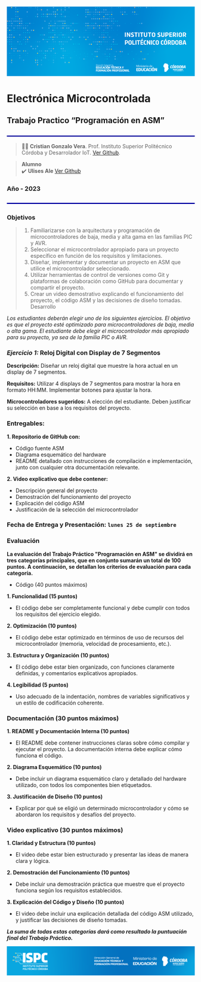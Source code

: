 ![logo](/Desarrollo/assets/BannerElect.png)

# Electrónica Microcontrolada

## Trabajo Practico “Programación en ASM”

![line](/Desarrollo/assets/line.png)
>👨‍🏫 **Cristian Gonzalo Vera**. Prof. Instituto Superior Politécnico Córdoba y Desarrolador IoT. [Ver Github](https://github.com/Gona79).

> **Alumno**  
✔️ **Ulises Ale**  [Ver Github](https://github.com/ulisesaale)  
 
### Año - **2023**
![line](/Desarrollo/assets/line.png)

### **Objetivos**

>1. Familiarizarse con la arquitectura y programación de microcontroladores de
baja, media y alta gama en las familias PIC y AVR.
>2. Seleccionar el microcontrolador apropiado para un proyecto específico en
función de los requisitos y limitaciones.
>3. Diseñar, implementar y documentar un proyecto en ASM que utilice el
microcontrolador seleccionado.
>4. Utilizar herramientas de control de versiones como Git y plataformas de
colaboración como GitHub para documentar y compartir el proyecto.
>5. Crear un video demostrativo explicando el funcionamiento del proyecto, el
código ASM y las decisiones de diseño tomadas.
Desarrollo


*Los estudiantes deberán elegir uno de los siguientes ejercicios. El objetivo es que
el proyecto esté optimizado para microcontroladores de baja, media o alta gama.
El estudiante debe elegir el microcontrolador más apropiado para su proyecto, ya
sea de la familia PIC o AVR.*


### ***Ejercicio 1:*** Reloj Digital con Display de 7 Segmentos

**Descripción:** Diseñar un reloj digital que muestre la hora actual en un
display de 7 segmentos.

**Requisitos:** Utilizar 4 displays de 7 segmentos para mostrar la hora en
formato HH:MM. Implementar botones para ajustar la hora.

**Microcontroladores sugeridos:** A elección del estudiante. Deben justificar
su selección en base a los requisitos del proyecto.


### **Entregables:**

**1. Repositorio de GitHub con:**  
* Código fuente ASM  
* Diagrama esquemático del hardware  
* README detallado con instrucciones de compilación e
implementación, junto con cualquier otra documentación relevante.  

**2. Video explicativo que debe contener:**  
* Descripción general del proyecto  
* Demostración del funcionamiento del proyecto  
* Explicación del código ASM  
* Justificación de la selección del microcontrolador  


### **Fecha de Entrega y Presentación:** `lunes 25 de septiembre`

### Evaluación
**La evaluación del Trabajo Práctico "Programación en ASM" se dividirá en tres
categorías principales, que en conjunto sumarán un total de 100 puntos. A
continuación, se detallan los criterios de evaluación para cada categoría.**  


* Código (40 puntos máximos)  

**1. Funcionalidad (15 puntos)**  
* El código debe ser completamente funcional y debe cumplir con
todos los requisitos del ejercicio elegido.

**2. Optimización (10 puntos)**  
* El código debe estar optimizado en términos de uso de recursos del
microcontrolador (memoria, velocidad de procesamiento, etc.).

**3. Estructura y Organización (10 puntos)**  
* El código debe estar bien organizado, con funciones claramente
definidas, y comentarios explicativos apropiados.

**4. Legibilidad (5 puntos)**  
* Uso adecuado de la indentación, nombres de variables significativos
y un estilo de codificación coherente.  

### Documentación (30 puntos máximos)  
**1. README y Documentación Interna (10 puntos)**  
* El README debe contener instrucciones claras sobre cómo compilar
y ejecutar el proyecto. La documentación interna debe explicar cómo
funciona el código.

**2. Diagrama Esquemático (10 puntos)**  
* Debe incluir un diagrama esquemático claro y detallado del hardware
utilizado, con todos los componentes bien etiquetados.

**3. Justificación de Diseño (10 puntos)**  
* Explicar por qué se eligió un determinado microcontrolador y cómo
se abordaron los requisitos y desafíos del proyecto.

###  Video explicativo (30 puntos máximos)  
**1. Claridad y Estructura (10 puntos)**  
* El video debe estar bien estructurado y presentar las ideas de
manera clara y lógica.

**2. Demostración del Funcionamiento (10 puntos)**  
* Debe incluir una demostración práctica que muestre que el proyecto
funciona según los requisitos establecidos.

**3. Explicación del Código y Diseño (10 puntos)**  
* El video debe incluir una explicación detallada del código ASM
utilizado, y justificar las decisiones de diseño tomadas.

***La suma de todas estas categorías dará como resultado la puntuación final del
Trabajo Práctico.***

![flogo](/Desarrollo/assets/ISPC_portada.png)
